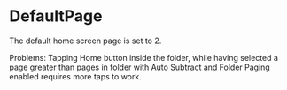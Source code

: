 # DefaultPage
The default home screen page is set to 2.

Problems:
Tapping Home button inside the folder, while having selected a page greater than pages in folder with Auto Subtract and Folder Paging enabled requires more taps to work.
